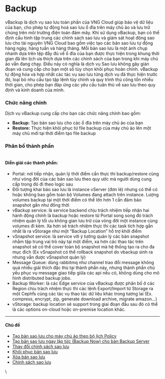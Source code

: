 # Backup

vBackup là dịch vụ sao lưu toàn phần của VNG Cloud giúp bảo vệ dữ liệu của bạn, cho phép tự động hoá sao lưu ổ đĩa trên máy chủ ảo và lưu trữ chúng trên môi trường điện toán đám mây. Khi sử dụng vBackup, bạn có thể định cấu hình tập trung các chính sách sao lưu và giám sát hoạt động sao lưu cho tài nguyên VNG Cloud bao gồm việc tạo các bản sao lưu tự động hàng ngày, hàng tuần và hàng tháng. Mỗi bản sao lưu là một ảnh chụp nhanh dựa trên tệp đầy đủ về ổ đĩa của bạn được thực hiện trong khung thời gian đã lên lịch ưa thích dựa trên các chính sách của bạn trong khi máy chủ ảo vẫn đang chạy. Điều này có nghĩa là dịch vụ Sao lưu không gây gián đoạn và cung cấp cho bạn một số tùy chọn khôi phục hoàn chỉnh. vBackup tự động hóa và hợp nhất các tác vụ sao lưu từng dịch vụ đã thực hiện trước đó, loại bỏ nhu cầu tạo tập lệnh tùy chỉnh và quy trình thủ công tốn nhiều thời gian, cho phép bạn đáp ứng các yêu cầu tuân thủ về sao lưu theo quy định và kinh doanh của mình.

### **Chức năng chính** <a href="#backup-chucnangchinh" id="backup-chucnangchinh"></a>

Dịch vụ vBackup cung cấp cho bạn các chức năng chính bao gồm:

* **Backup:** Tạo bản sao lưu cho các ổ đĩa trên máy chủ ảo của bạn
* **Restore:** Thực hiện khôi phục từ file backup của máy chủ ảo lên một máy chủ mới tại thời điểm tạo file backup

### **Phân bố thành phần** <a href="#backup-phanbothanhphan" id="backup-phanbothanhphan"></a>

<figure><img src="https://docs.vngcloud.vn/download/attachments/49649794/image2023-3-16_17-9-40.png?version=1&#x26;modificationDate=1678961454000&#x26;api=v2" alt=""><figcaption></figcaption></figure>

#### **Diễn giải các thành phần:** <a href="#backup-diengiaicacthanhphan" id="backup-diengiaicacthanhphan"></a>

* Portal: nơi tiếp nhận, quản lý thời điểm cần thực thi backup/restore cùng như vòng đời của các bản sao lưu theo quy ước mà người dùng cung cấp trong đó đi theo logic sau
* Đối tượng khai báo sao lưu là instance vServer (đơn lẻ) nhưng có thể có hoặc không bao gồm toàn bộ Volumes đang attach trên instance. Lượng volumes backup tại một thời điểm có thể lớn hơn 1 cần đảm bảo snapshot gần như đồng thời
* vBackup service: là service backend chịu trách nhiệm tiếp nhận hai hành động chính là backup hoặc restore từ Portal song song đó trách nhiệm quản lý tối ưu không gian lưu trữ của vòng đời một instance cùng volumes đi kèm. Xa hơn sẽ trách nhiệm thực thi các task tích hợp gần nhất là ra vStorage như một “Backup Location” hỗ trợ khởi điểm
* vSnapshot service: là service với ý tưởng quản lý các bản snapshot nhằm tập trung vai trò này tại một điểm, xa hơn các thao tác trên snapshot sẽ có thể cover toàn bộ snapshot mà hệ thống tạo ra cho đa mục đích (Ex vSnapshot có thể rollback snapshot do vbackup sinh ra nhưng vẫn được vSnapshot quản lý)
* Message Queue: dùng rabbitmq như channel trao đổi message không quá nhiều giải thích đặc thù tại thành phần này, nhưng thành phần chủ yếu phục vụ message giao tiếp giữa các api nếu có, không dùng cho mô hình distributed backup jobs.
* Backup Worker: là các Edge service của vBackup được phân bố ở các Region chịu trách nhiệm thực thi các lệnh Export/Import từ Storage ra một Cephfs cùng các tác vụ thao tác dữ liệu khác trong tương lai (Ex. compress, encrypt, zip, generate download archive, migrate amazon…)
* vStorage: backup location sẽ support trong giai đoạn đầu sau đó có thể là các options on-cloud hoặc on-premise location khác.

***

#### Chủ đề <a href="#backup-chude" id="backup-chude"></a>

* [Tạo bản sao lưu cho máy chủ ảo theo bộ lịch Policy](tao-ban-sao-luu-cho-may-chu-ao-theo-bo-lich-policy.md)
* [Tạo bản sao lưu ngay lập tức (Backup Now) cho bản Backup Server](tao-ban-sao-luu-ngay-lap-tuc-backup-now.md)
* [Thay đổi chính sách sao lưu](thay-doi-chinh-sach-sao-luu.md)
* [Khôi phục bản sao lưu](khoi-phuc-ban-sao-luu.md)
* [Xóa bản sao lưu](xoa-ban-sao-luu.md)
* [Chính sách sao lưu](chinh-sach-sao-luu/)

\

